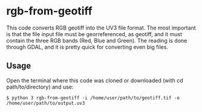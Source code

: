 # rgb-from-geotiff
This code converts RGB geotiff into the UV3 file format. The most important is that the file input file must be georreferenced, as geotiff, and it must contain the three RGB bands (Red, Blue and Green). The reading is done through GDAL, and it is pretty quick for converting even big files. 

## Usage

Open the terminal where this code was cloned or downloaded (with cd path/to/directory) and use:

```
$ python 3 rgb-from-geotiff -i /home/user/path/to/geotiff.tif -o /home/user/path/to/output.uv3
```


